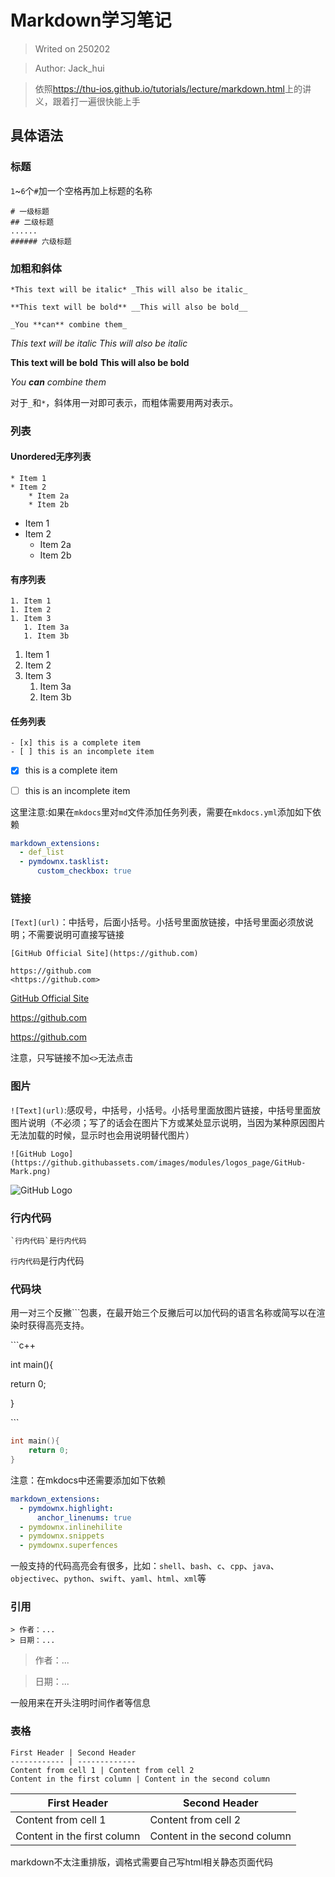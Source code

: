 # **Markdown学习笔记**

> Writed on 250202

> Author: Jack_hui

> 依照<https://thu-ios.github.io/tutorials/lecture/markdown.html>上的讲义，跟着打一遍很快能上手
## **具体语法**
### **标题**
`1`~`6`个`#`加一个空格再加上标题的名称

```
# 一级标题
## 二级标题
......
###### 六级标题 
```

### **加粗和斜体**
```
*This text will be italic* _This will also be italic_

**This text will be bold** __This will also be bold__

_You **can** combine them_
```

*This text will be italic* _This will also be italic_

**This text will be bold** __This will also be bold__

_You **can** combine them_

对于`_`和`*`，斜体用一对即可表示，而粗体需要用两对表示。

### **列表**
#### **Unordered无序列表**
```
* Item 1
* Item 2
    * Item 2a
    * Item 2b
```

* Item 1
* Item 2
    * Item 2a
    * Item 2b

#### **有序列表**
```
1. Item 1
1. Item 2
1. Item 3
   1. Item 3a
   1. Item 3b
```

1. Item 1
1. Item 2
1. Item 3
    1. Item 3a
    1. Item 3b

#### **任务列表**
```
- [x] this is a complete item
- [ ] this is an incomplete item
```

- [x] this is a complete item

- [ ] this is an incomplete item

这里注意:如果在`mkdocs`里对`md`文件添加任务列表，需要在`mkdocs.yml`添加如下依赖

``` yml
markdown_extensions:
  - def_list
  - pymdownx.tasklist:
      custom_checkbox: true
```

### **链接**
`[Text](url)`：中括号，后面小括号。小括号里面放链接，中括号里面必须放说明；不需要说明可直接写链接

```
[GitHub Official Site](https://github.com)

https://github.com
<https://github.com>
```
[GitHub Official Site](https://github.com)

https://github.com

<https://github.com>

注意，只写链接不加`<>`无法点击

### **图片**
`![Text](url)`:感叹号，中括号，小括号。小括号里面放图片链接，中括号里面放图片说明（不必须；写了的话会在图片下方或某处显示说明，当因为某种原因图片无法加载的时候，显示时也会用说明替代图片）

```
![GitHub Logo](https://github.githubassets.com/images/modules/logos_page/GitHub-Mark.png)
```

![GitHub Logo](https://github.githubassets.com/images/modules/logos_page/GitHub-Mark.png)

### **行内代码**
```
`行内代码`是行内代码
```

`行内代码`是行内代码

### **代码块**
用一对三个反撇```包裹，在最开始三个反撇后可以加代码的语言名称或简写以在渲染时获得高亮支持。

\```c++

int main(){
    
return 0;
    
}

\```


```c++
int main(){
    return 0;
}
```

注意：在mkdocs中还需要添加如下依赖
```yml
markdown_extensions:
  - pymdownx.highlight:
      anchor_linenums: true
  - pymdownx.inlinehilite
  - pymdownx.snippets
  - pymdownx.superfences
```

一般支持的代码高亮会有很多，比如：`shell`、`bash`、`c`、`cpp`、`java`、`objectivec`、`python`、`swift`、`yaml`、`html`、`xml`等

### **引用**
```
> 作者：...
> 日期：...
```

> 作者：...

> 日期：...

一般用来在开头注明时间作者等信息

### **表格**

```
First Header | Second Header
------------ | -------------
Content from cell 1 | Content from cell 2
Content in the first column | Content in the second column
```

| First Header | Second Header |
| ------------ | ------------- |
| Content from cell 1 | Content from cell 2 |
| Content in the first column | Content in the second column |

markdown不太注重排版，调格式需要自己写html相关静态页面代码
